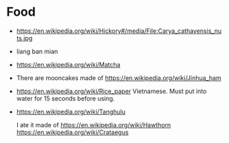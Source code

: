 # Food

-   <https://en.wikipedia.org/wiki/Hickory#/media/File:Carya_cathayensis_nuts.jpg>

-   liang ban mian

-   <https://en.wikipedia.org/wiki/Matcha>

-   There are mooncakes made of <https://en.wikipedia.org/wiki/Jinhua_ham>

-   <https://en.wikipedia.org/wiki/Rice_paper> Vietnamese. Must put into water for 15 seconds before using.

-   <https://en.wikipedia.org/wiki/Tanghulu>

    I ate it made of <https://en.wikipedia.org/wiki/Hawthorn> <https://en.wikipedia.org/wiki/Crataegus>
